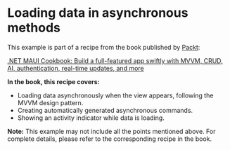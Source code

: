 # Loading data in asynchronous methods
This example is part of a recipe from the book published by [Packt](https://www.packtpub.com/en-us?utm_source=github):

[.NET MAUI Cookbook: Build a full-featured app swiftly with MVVM, CRUD, AI, authentication, real-time updates, and more](https://www.amazon.com/NET-MAUI-Cookbook-full-featured-authentication-ebook/dp/B0DHV34WQ5)

**In the book, this recipe covers:**
- Loading data asynchronously when the view appears, following the MVVM design pattern.
- Creating automatically generated asynchronous commands.
- Showing an activity indicator while data is loading.

**Note:** This example may not include all the points mentioned above. For complete details, please refer to the corresponding recipe in the book.